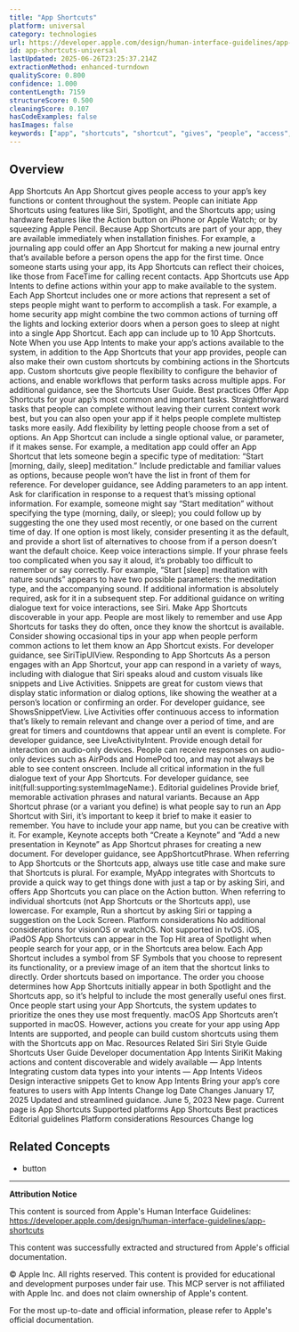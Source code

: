 ```yaml
---
title: "App Shortcuts"
platform: universal
category: technologies
url: https://developer.apple.com/design/human-interface-guidelines/app-shortcuts
id: app-shortcuts-universal
lastUpdated: 2025-06-26T23:25:37.214Z
extractionMethod: enhanced-turndown
qualityScore: 0.800
confidence: 1.000
contentLength: 7159
structureScore: 0.500
cleaningScore: 0.107
hasCodeExamples: false
hasImages: false
keywords: ["app", "shortcuts", "shortcut", "gives", "people", "access", "your", "key", "functions", "content"]
---
```

## Overview

App Shortcuts An App Shortcut gives people access to your app’s key functions or content throughout the system. People can initiate App Shortcuts using features like Siri, Spotlight, and the Shortcuts app; using hardware features like the Action button on iPhone or Apple Watch; or by squeezing Apple Pencil. Because App Shortcuts are part of your app, they are available immediately when installation finishes. For example, a journaling app could offer an App Shortcut for making a new journal entry that’s available before a person opens the app for the first time. Once someone starts using your app, its App Shortcuts can reflect their choices, like those from FaceTime for calling recent contacts. App Shortcuts use App Intents to define actions within your app to make available to the system. Each App Shortcut includes one or more actions that represent a set of steps people might want to perform to accomplish a task. For example, a home security app might combine the two common actions of turning off the lights and locking exterior doors when a person goes to sleep at night into a single App Shortcut. Each app can include up to 10 App Shortcuts. Note When you use App Intents to make your app’s actions available to the system, in addition to the App Shortcuts that your app provides, people can also make their own custom shortcuts by combining actions in the Shortcuts app. Custom shortcuts give people flexibility to configure the behavior of actions, and enable workflows that perform tasks across multiple apps. For additional guidance, see the Shortcuts User Guide. Best practices Offer App Shortcuts for your app’s most common and important tasks. Straightforward tasks that people can complete without leaving their current context work best, but you can also open your app if it helps people complete multistep tasks more easily. Add flexibility by letting people choose from a set of options. An App Shortcut can include a single optional value, or parameter, if it makes sense. For example, a meditation app could offer an App Shortcut that lets someone begin a specific type of meditation: “Start \[morning, daily, sleep\] meditation.” Include predictable and familiar values as options, because people won’t have the list in front of them for reference. For developer guidance, see Adding parameters to an app intent. Ask for clarification in response to a request that’s missing optional information. For example, someone might say “Start meditation” without specifying the type (morning, daily, or sleep); you could follow up by suggesting the one they used most recently, or one based on the current time of day. If one option is most likely, consider presenting it as the default, and provide a short list of alternatives to choose from if a person doesn’t want the default choice. Keep voice interactions simple. If your phrase feels too complicated when you say it aloud, it’s probably too difficult to remember or say correctly. For example, “Start \[sleep\] meditation with nature sounds” appears to have two possible parameters: the meditation type, and the accompanying sound. If additional information is absolutely required, ask for it in a subsequent step. For additional guidance on writing dialogue text for voice interactions, see Siri. Make App Shortcuts discoverable in your app. People are most likely to remember and use App Shortcuts for tasks they do often, once they know the shortcut is available. Consider showing occasional tips in your app when people perform common actions to let them know an App Shortcut exists. For developer guidance, see SiriTipUIView. Responding to App Shortcuts As a person engages with an App Shortcut, your app can respond in a variety of ways, including with dialogue that Siri speaks aloud and custom visuals like snippets and Live Activities. Snippets are great for custom views that display static information or dialog options, like showing the weather at a person’s location or confirming an order. For developer guidance, see ShowsSnippetView. Live Activities offer continuous access to information that’s likely to remain relevant and change over a period of time, and are great for timers and countdowns that appear until an event is complete. For developer guidance, see LiveActivityIntent. Provide enough detail for interaction on audio-only devices. People can receive responses on audio-only devices such as AirPods and HomePod too, and may not always be able to see content onscreen. Include all critical information in the full dialogue text of your App Shortcuts. For developer guidance, see init(full:supporting:systemImageName:). Editorial guidelines Provide brief, memorable activation phrases and natural variants. Because an App Shortcut phrase (or a variant you define) is what people say to run an App Shortcut with Siri, it’s important to keep it brief to make it easier to remember. You have to include your app name, but you can be creative with it. For example, Keynote accepts both “Create a Keynote” and “Add a new presentation in Keynote” as App Shortcut phrases for creating a new document. For developer guidance, see AppShortcutPhrase. When referring to App Shortcuts or the Shortcuts app, always use title case and make sure that Shortcuts is plural. For example, MyApp integrates with Shortcuts to provide a quick way to get things done with just a tap or by asking Siri, and offers App Shortcuts you can place on the Action button. When referring to individual shortcuts (not App Shortcuts or the Shortcuts app), use lowercase. For example, Run a shortcut by asking Siri or tapping a suggestion on the Lock Screen. Platform considerations No additional considerations for visionOS or watchOS. Not supported in tvOS. iOS, iPadOS App Shortcuts can appear in the Top Hit area of Spotlight when people search for your app, or in the Shortcuts area below. Each App Shortcut includes a symbol from SF Symbols that you choose to represent its functionality, or a preview image of an item that the shortcut links to directly. Order shortcuts based on importance. The order you choose determines how App Shortcuts initially appear in both Spotlight and the Shortcuts app, so it’s helpful to include the most generally useful ones first. Once people start using your App Shortcuts, the system updates to prioritize the ones they use most frequently. macOS App Shortcuts aren’t supported in macOS. However, actions you create for your app using App Intents are supported, and people can build custom shortcuts using them with the Shortcuts app on Mac. Resources Related Siri Siri Style Guide Shortcuts User Guide Developer documentation App Intents SiriKit Making actions and content discoverable and widely available — App Intents Integrating custom data types into your intents — App Intents Videos Design interactive snippets Get to know App Intents Bring your app’s core features to users with App Intents Change log Date Changes January 17, 2025 Updated and streamlined guidance. June 5, 2023 New page. Current page is App Shortcuts Supported platforms App Shortcuts Best practices Editorial guidelines Platform considerations Resources Change log

## Related Concepts

- button

---

**Attribution Notice**

This content is sourced from Apple's Human Interface Guidelines: https://developer.apple.com/design/human-interface-guidelines/app-shortcuts

This content was successfully extracted and structured from Apple's official documentation.

© Apple Inc. All rights reserved. This content is provided for educational and development purposes under fair use. This MCP server is not affiliated with Apple Inc. and does not claim ownership of Apple's content.

For the most up-to-date and official information, please refer to Apple's official documentation.
